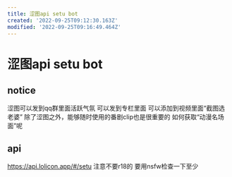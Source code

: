 ```yaml
---
title: 涩图api setu bot
created: '2022-09-25T09:12:30.163Z'
modified: '2022-09-25T09:16:49.464Z'
---
```


# 涩图api setu bot

## notice
涩图可以发到qq群里面活跃气氛 可以发到专栏里面 可以添加到视频里面“截图选老婆”
除了涩图之外，能够随时使用的番剧clip也是很重要的 如何获取“动漫名场面”呢

## api
https://api.lolicon.app/#/setu 注意不要r18的 要用nsfw检查一下至少
